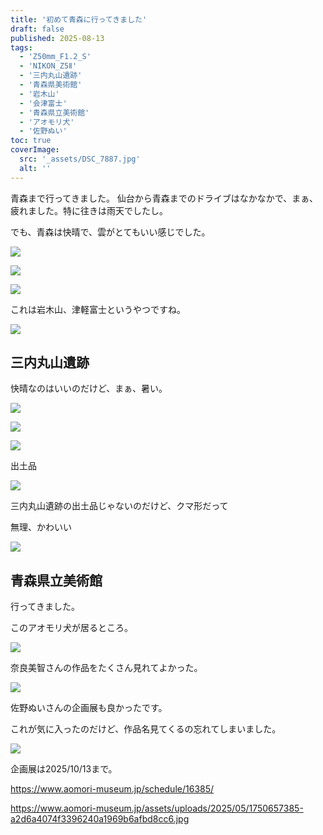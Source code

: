 ```yaml
---
title: '初めて青森に行ってきました'
draft: false
published: 2025-08-13
tags:
  - 'Z50mm_F1.2_S'
  - 'NIKON_Z5Ⅱ'
  - '三内丸山遺跡'
  - '青森県美術館'
  - '岩木山'
  - '会津富士'
  - '青森県立美術館'
  - 'アオモリ犬'
  - '佐野ぬい'
toc: true
coverImage:
  src: '_assets/DSC_7887.jpg'
  alt: ''
---
```

青森まで行ってきました。
仙台から青森までのドライブはなかなかで、まぁ、疲れました。特に往きは雨天でしたし。

でも、青森は快晴で、雲がとてもいい感じでした。

![](_assets/DSC_7886.jpg)

![](_assets/DSC_7890.jpg)

![](_assets/DSC_7891.jpg)

これは岩木山、津軽富士というやつですね。

![](_assets/DSC_7889.jpg)

## 三内丸山遺跡

快晴なのはいいのだけど、まぁ、暑い。

![](_assets/DSC_7895.jpg)

![](_assets/DSC_7900.jpg)

![](_assets/DSC_7907.jpg)

出土品

![](_assets/DSC_7914.jpg)

三内丸山遺跡の出土品じゃないのだけど、クマ形だって

無理、かわいい

![](_assets/DSC_7920.jpg)

## 青森県立美術館

行ってきました。

このアオモリ犬が居るところ。

![](_assets/DSC_7959.jpg)

奈良美智さんの作品をたくさん見れてよかった。

![](_assets/DSC_7936.jpg)

佐野ぬいさんの企画展も良かったです。

これが気に入ったのだけど、作品名見てくるの忘れてしまいました。

![](_assets/DSC_7923.jpg)

企画展は2025/10/13まで。

https://www.aomori-museum.jp/schedule/16385/

 https://www.aomori-museum.jp/assets/uploads/2025/05/1750657385-a2d6a4074f3396240a1969b6afbd8cc6.jpg